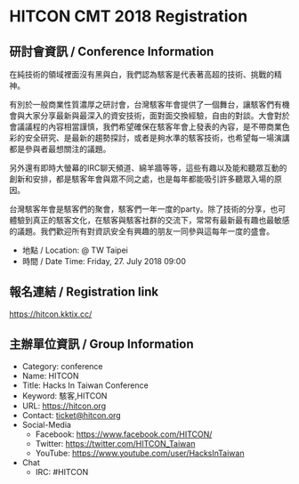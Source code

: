 # HITCON CMT 2018 Registration

## 研討會資訊 / Conference Information

在純技術的領域裡面沒有黑與白，我們認為駭客是代表著高超的技術、挑戰的精神。

有別於一般商業性質濃厚之研討會，台灣駭客年會提供了一個舞台，讓駭客們有機會與大家分享最新與最深入的資安技術，面對面交換經驗，自由的對談。大會對於會議議程的內容相當謹慎，我們希望確保在駭客年會上發表的內容，是不帶商業色彩的安全研究、是最新的趨勢探討，或者是夠水準的駭客技術，也希望每一場演講都是參與者最想關注的議題。

另外還有即時大螢幕的IRC聊天頻道、綿羊牆等等，這些有趣以及能和聽眾互動的創新和安排，都是駭客年會與眾不同之處，也是每年都能吸引許多聽眾入場的原因。

台灣駭客年會是駭客們的聚會，駭客們一年一度的party。除了技術的分享，也可體驗到真正的駭客文化，在駭客與駭客社群的交流下，常常有最新最有趣也最敏感的議題。我們歡迎所有對資訊安全有興趣的朋友一同參與這每年一度的盛會。

- 地點 / Location: @ TW Taipei
- 時間 / Date Time: Friday, 27. July 2018 09:00

## 報名連結 / Registration link

https://hitcon.kktix.cc/

## 主辦單位資訊 / Group Information

- Category: conference
- Name: HITCON
- Title: Hacks In Taiwan Conference
- Keyword: 駭客,HITCON
- URL: https://hitcon.org
- Contact: ticket@hitcon.org
- Social-Media
    - Facebook: https://www.facebook.com/HITCON/
    - Twitter: https://twitter.com/HITCON_Taiwan
    - YouTube: https://www.youtube.com/user/HacksInTaiwan
- Chat
    - IRC: #HITCON
